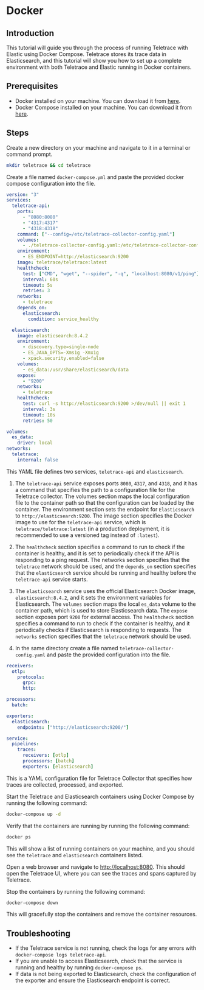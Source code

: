 # Docker

## Introduction

This tutorial will guide you through the process of running Teletrace with Elastic using Docker Compose. Teletrace stores its trace data in Elasticsearch, and this tutorial will show you how to set up a complete environment with both Teletrace and Elastic running in Docker containers.

## Prerequisites

- Docker installed on your machine. You can download it from [here](https://docs.docker.com/engine/install/).
- Docker Compose installed on your machine. You can download it from [here](https://docs.docker.com/compose/install/).

## Steps

Create a new directory on your machine and navigate to it in a terminal or command prompt.

```sh
mkdir teletrace && cd teletrace
```

Create a file named `docker-compose.yml` and paste the provided docker compose configuration into the file.

```yaml title="docker-compose.yml"
version: "3"
services:
  teletrace-api:
    ports:
      - "8080:8080"
      - "4317:4317"
      - "4318:4318"
    command: ["--config=/etc/teletrace-collector-config.yaml"]
    volumes:
      - ./teletrace-collector-config.yaml:/etc/teletrace-collector-config.yaml
    environment:
      - ES_ENDPOINT=http://elasticsearch:9200
    image: teletrace/teletrace:latest
    healthcheck:
      test: ["CMD", "wget", "--spider", "-q", "localhost:8080/v1/ping"]
      interval: 60s
      timeout: 5s
      retries: 3
    networks:
      - teletrace
    depends_on:
      elasticsearch:
        condition: service_healthy

  elasticsearch:
    image: elasticsearch:8.4.2
    environment:
      - discovery.type=single-node
      - ES_JAVA_OPTS=-Xms1g -Xmx1g
      - xpack.security.enabled=false
    volumes:
      - es_data:/usr/share/elasticsearch/data
    expose:
      - "9200"
    networks:
      - teletrace
    healthcheck:
      test: curl -s http://elasticsearch:9200 >/dev/null || exit 1
      interval: 3s
      timeout: 10s
      retries: 50

volumes:
  es_data:
    driver: local
networks:
  teletrace:
    internal: false
```

This YAML file defines two services, `teletrace-api` and `elasticsearch`.

1. The `teletrace-api` service exposes ports `8080`, `4317`, and `4318`, and it has a command that specifies the path to a configuration file for the Teletrace collector.
   The volumes section maps the local configuration file to the container path so that the configuration can be loaded by the container.
   The environment section sets the endpoint for `Elasticsearch` to `http://elasticsearch:9200`.
   The image section specifies the Docker image to use for the `teletrace-api` service, which is `teletrace/teletrace:latest` (in a production deployment, it is recommended to use a versioned tag instead of `:latest`).

2. The `healthcheck` section specifies a command to run to check if the container is healthy, and it is set to periodically check if the API is responding to a ping request.
   The networks section specifies that the `teletrace` network should be used, and the `depends_on` section specifies that the `elasticsearch` service should be running and healthy before the `teletrace-api` service starts.

3. The `elasticsearch` service uses the official Elasticsearch Docker image, `elasticsearch:8.4.2`, and it sets the environment variables for Elasticsearch.
   The `volumes` section maps the local `es_data` volume to the container path, which is used to store Elasticsearch data.
   The `expose` section exposes port `9200` for external access.
   The `healthcheck` section specifies a command to run to check if the container is healthy, and it periodically checks if Elasticsearch is responding to requests.
   The `networks` section specifies that the `teletrace` network should be used.

4. In the same directory create a file named `teletrace-collector-config.yaml` and paste the provided configuration into the file.

```yaml title="teletrace-collector-config.yaml"
receivers:
  otlp:
    protocols:
      grpc:
      http:

processors:
  batch:

exporters:
  elasticsearch:
    endpoints: ["http://elasticsearch:9200/"]

service:
  pipelines:
    traces:
      receivers: [otlp]
      processors: [batch]
      exporters: [elasticsearch]
```

This is a YAML configuration file for Teletrace Collector that specifies how traces are collected, processed, and exported.

Start the Teletrace and Elasticsearch containers using Docker Compose by running the following command:

```sh
docker-compose up -d
```

Verify that the containers are running by running the following command:

```sh
docker ps
```

This will show a list of running containers on your machine, and you should see the `teletrace` and `elasticsearch` containers listed.

Open a web browser and navigate to <http://localhost:8080>. This should open the Teletrace UI, where you can see the traces and spans captured by Teletrace.

Stop the containers by running the following command:

```sh
docker-compose down
```

This will gracefully stop the containers and remove the container resources.

## Troubleshooting

- If the Teletrace service is not running, check the logs for any errors with `docker-compose logs teletrace-api`.
- If you are unable to access Elasticsearch, check that the service is running and healthy by running `docker-compose ps`.
- If data is not being exported to Elasticsearch, check the configuration of the exporter and ensure the Elasticsearch endpoint is correct.
